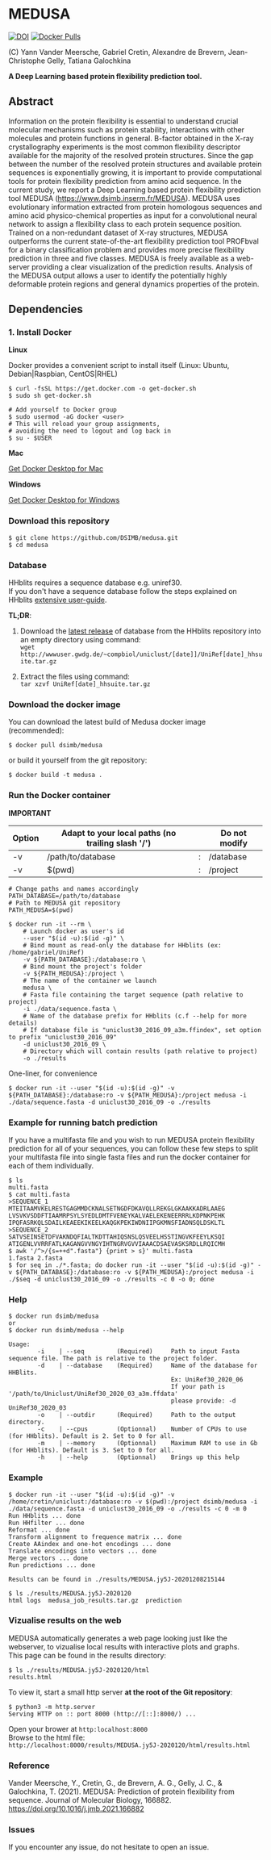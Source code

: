 # MEDUSA

[![DOI](https://zenodo.org/badge/DOI/10.5281/zenodo.7041319.svg)](https://doi.org/10.5281/zenodo.7041319)
[![Docker Pulls](https://img.shields.io/docker/pulls/dsimb/medusa.svg)](https://hub.docker.com/r/dsimb/medusa)

(C) Yann Vander Meersche, Gabriel Cretin, Alexandre de Brevern, Jean-Christophe Gelly, Tatiana Galochkina  

**A Deep Learning based protein flexibility prediction tool.**


## Abstract

Information on the protein flexibility is essential to understand crucial molecular mechanisms such as protein stability, interactions with other molecules and protein functions in general. B-factor obtained in the X-ray crystallography experiments is the most common flexibility descriptor available for the majority of the resolved protein structures. Since the gap between the number of the resolved protein structures and available protein sequences is exponentially growing, it is important to provide computational tools for protein flexibility prediction from amino acid sequence. In the current study, we report a Deep Learning based protein flexibility prediction tool MEDUSA (https://www.dsimb.inserm.fr/MEDUSA). MEDUSA uses evolutionary information extracted from protein homologous sequences and amino acid physico-chemical properties as input for a convolutional neural network to assign a flexibility class to each protein sequence position. Trained on a non-redundant dataset of X-ray structures, MEDUSA outperforms the current state-of-the-art flexibility prediction tool PROFbval for a binary classification problem and provides more precise flexibility prediction in three and five classes. MEDUSA is freely available as a web-server providing a clear visualization of the prediction results. Analysis of the MEDUSA output allows a user to identify the potentially highly deformable protein regions and general dynamics properties of the protein.

## Dependencies

### 1. Install Docker

**Linux**

Docker provides a convenient script to install itself (Linux: Ubuntu, Debian|Raspbian, CentOS|RHEL)
```term
$ curl -fsSL https://get.docker.com -o get-docker.sh
$ sudo sh get-docker.sh

# Add yourself to Docker group
$ sudo usermod -aG docker <user>
# This will reload your group assignments,
# avoiding the need to logout and log back in
$ su - $USER
```

**Mac**  

[Get Docker Desktop for Mac](https://docs.docker.com/docker-for-mac/install/)  

**Windows**  

[Get Docker Desktop for Windows](https://docs.docker.com/docker-for-windows/install/)  



### Download this repository  

```term
$ git clone https://github.com/DSIMB/medusa.git
$ cd medusa
```

### Database

HHblits requires a sequence database e.g. uniref30.  
If you don't have a sequence database follow the steps explained on HHblits [extensive user-guide](https://github.com/soedinglab/hh-suite/wiki#hh-suite-databases).  

**TL;DR**:  
1. Download the [latest release](http://wwwuser.gwdg.de/~compbiol/uniclust/current_release/) of database from the HHblits repository into an empty directory using command:  
`wget http://wwwuser.gwdg.de/~compbiol/uniclust/[date]]/UniRef[date]_hhsuite.tar.gz`

2. Extract the files using command:  
`tar xzvf UniRef[date]_hhsuite.tar.gz`


### Download the docker image  

You can download the latest build of Medusa docker image (recommended):  

```
$ docker pull dsimb/medusa
```

or build it yourself from the git repository:  

```
$ docker build -t medusa .
```

### Run the Docker container  
  
**IMPORTANT**  
  
| Option | Adapt to your local paths (no trailing slash '/') |   | Do not modify |
|--------|---------------------------------------------------|---|---------------|
| -v     | /path/to/database                                 | : | /database     |
| -v     | $(pwd)                                            | : | /project      |


```term
# Change paths and names accordingly
PATH_DATABASE=/path/to/database
# Path to MEDUSA git repository
PATH_MEDUSA=$(pwd) 

$ docker run -it --rm \
    # Launch docker as user's id
    --user "$(id -u):$(id -g)" \  
    # Bind mount as read-only the database for HHblits (ex: /home/gabriel/UniRef)
    -v ${PATH_DATABASE}:/database:ro \  
    # Bind mount the project's folder
    -v ${PATH_MEDUSA}:/project \  
    # The name of the container we launch
    medusa \  
    # Fasta file containing the target sequence (path relative to project)
    -i ./data/sequence.fasta \  
    # Name of the database prefix for HHblits (c.f --help for more details)
    # If database file is "uniclust30_2016_09_a3m.ffindex", set option to prefix "uniclust30_2016_09"
    -d uniclust30_2016_09 \  
    # Directory which will contain results (path relative to project)
    -o ./results  
```
One-liner, for convenience
```term
$ docker run -it --user "$(id -u):$(id -g)" -v ${PATH_DATABASE}:/database:ro -v ${PATH_MEDUSA}:/project medusa -i ./data/sequence.fasta -d uniclust30_2016_09 -o ./results
```

### Example for running batch prediction  

If you have a multifasta file and you wish to run MEDUSA protein flexibility prediction for all of your sequences,
you can follow these few steps to split your multifasta file into single fasta files and run the docker container
for each of them individually.  

```term
$ ls
multi.fasta
$ cat multi.fasta
>SEQUENCE_1
MTEITAAMVKELRESTGAGMMDCKNALSETNGDFDKAVQLLREKGLGKAAKKADRLAAEG
LVSVKVSDDFTIAAMRPSYLSYEDLDMTFVENEYKALVAELEKENEERRRLKDPNKPEHK
IPQFASRKQLSDAILKEAEEKIKEELKAQGKPEKIWDNIIPGKMNSFIADNSQLDSKLTL
>SEQUENCE_2
SATVSEINSETDFVAKNDQFIALTKDTTAHIQSNSLQSVEELHSSTINGVKFEEYLKSQI
ATIGENLVVRRFATLKAGANGVVNGYIHTNGRVGVVIAAACDSAEVASKSRDLLRQICMH
$ awk '/^>/{s=++d".fasta"} {print > s}' multi.fasta
1.fasta 2.fasta
$ for seq in ./*.fasta; do docker run -it --user "$(id -u):$(id -g)" -v ${PATH_DATABASE}:/database:ro -v ${PATH_MEDUSA}:/project medusa -i ./$seq -d uniclust30_2016_09 -o ./results -c 0 -o 0; done
```


### Help

```term
$ docker run dsimb/medusa
or
$ docker run dsimb/medusa --help

Usage:
        -i    | --seq         (Required)     Path to input Fasta sequence file. The path is relative to the project folder.
        -d    | --database    (Required)     Name of the database for HHBlits.
                                             Ex: UniRef30_2020_06
                                             If your path is '/path/to/Uniclust/UniRef30_2020_03_a3m.ffdata'
                                             please provide: -d UniRef30_2020_03
        -o    | --outdir      (Required)     Path to the output directory.
        -c    | --cpus        (Optionnal)    Number of CPUs to use (for HHblits). Default is 2. Set to 0 for all.
        -m    | --memory      (Optionnal)    Maximum RAM to use in Gb (for HHblits). Default is 3. Set to 0 for all.
        -h    | --help        (Optionnal)    Brings up this help
```

### Example

```term
$ docker run -it --user "$(id -u):$(id -g)" -v /home/cretin/uniclust:/database:ro -v $(pwd):/project dsimb/medusa -i ./data/sequence.fasta -d uniclust30_2016_09 -o ./results -c 0 -m 0
Run HHblits ... done
Run HHfilter ... done
Reformat ... done
Transform alignment to frequence matrix ... done
Create AAindex and one-hot encodings ... done
Translate encodings into vectors ... done
Merge vectors ... done
Run predictions ... done

Results can be found in ./results/MEDUSA.jy5J-20201208215144

$ ls ./results/MEDUSA.jy5J-2020120
html logs  medusa_job_results.tar.gz  prediction
```

### Vizualise results on the web

MEDUSA automatically generates a web page looking just like the webserver, to vizualise local results with interactive plots and graphs.  
This page can be found in the results directory:
```
$ ls ./results/MEDUSA.jy5J-2020120/html
results.html
```

To view it, start a small http server **at the root of the Git repository**:  
```
$ python3 -m http.server
Serving HTTP on :: port 8000 (http://[::]:8000/) ...
```

Open your brower at `http:localhost:8000`  
Browse to the html file:  
`http://localhost:8000/results/MEDUSA.jy5J-2020120/html/results.html` 

### Reference  

Vander Meersche, Y., Cretin, G., de Brevern, A. G., Gelly, J. C., & Galochkina, T. (2021). MEDUSA: Prediction of protein flexibility from sequence. Journal of Molecular Biology, 166882. https://doi.org/10.1016/j.jmb.2021.166882

### Issues  

If you encounter any issue, do not hesitate to open an issue.  
